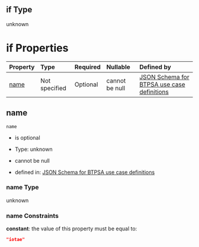 ## if Type

unknown

# if Properties

| Property      | Type          | Required | Nullable       | Defined by                                                                                                                                                                                                        |
| :------------ | :------------ | :------- | :------------- | :---------------------------------------------------------------------------------------------------------------------------------------------------------------------------------------------------------------- |
| [name](#name) | Not specified | Optional | cannot be null | [JSON Schema for BTPSA use case definitions](btpsa-usecase-properties-services-items-allof-1-then-allof-54-if-properties-name.md "undefined#/properties/services/items/allOf/1/then/allOf/54/if/properties/name") |

## name



`name`

*   is optional

*   Type: unknown

*   cannot be null

*   defined in: [JSON Schema for BTPSA use case definitions](btpsa-usecase-properties-services-items-allof-1-then-allof-54-if-properties-name.md "undefined#/properties/services/items/allOf/1/then/allOf/54/if/properties/name")

### name Type

unknown

### name Constraints

**constant**: the value of this property must be equal to:

```json
"iotae"
```

